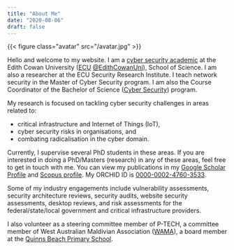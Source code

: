 ```yaml
---
title: "About Me"
date: "2020-08-06"
draft: false
---
```


{{< figure class="avatar" src="/avatar.jpg" >}}

Hello and welcome to my website. I am a [cyber security academic](https://www.ecu.edu.au/schools/science/staff/profiles/lecturers/dr-ahmed-ibrahim) at the Edith Cowan University ([ECU](https://www.ecu.edu.au/) [@EdithCowanUni](https://twitter.com/EdithCowanUni)), School of Science. I am also a researcher at the ECU Security Research Institute. I teach network security in the Master of Cyber Security program. I am also the Course Coordinator of the Bachelor of Science ([Cyber Security](https://www.ecu.edu.au/degrees/courses/bachelor-of-science-cyber-security)) program.

My research is focused on tackling cyber security challenges in areas related to: 
* critical infrastructure and Internet of Things (IoT), 
* cyber security risks in organisations, and 
* combating radicalisation in the cyber domain. 

Currently, I supervise several PhD students in these areas. If you are interested in doing a PhD/Masters (research) in any of these areas, feel free to get in touch with me. You can view my publications in my [Google Scholar Profile](https://scholar.google.com.au/citations?user=maVTmiQAAAAJ&hl=en) and [Scopus profile](https://www.scopus.com/authid/detail.uri?authorId=55613229690). My ORCHID ID is [0000-0002-4760-3533](https://orcid.org/0000-0002-4760-3533).

Some of my industry engagements include vulnerability assessments, security architecture reviews, security audits, website security assessments, desktop reviews, and risk assessments for the federal/state/local government and critical infrastructure providers.

I also volunteer as a steering committee member of P-TECH, a committee member of West Australian Maldivian Association ([WAMA](http://wamainc.com.au/)), a board member at the [Quinns Beach Primary School](http://www.quinnsbeachps.wa.edu.au/).

